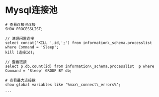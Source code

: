 # Mysql连接池



    # 查看连接池连接
    SHOW PROCESSLIST;

    // 清理闲置连接
    select concat('KILL ',id,';') from information\_schema.processlist where Command = 'Sleep';
    kill (连接Id);

    // 查看链接
    select p.db,count(id) from information\_schema.processlist  p where Command = 'Sleep' GROUP BY db;

    # 查看最大连接数
    show global variables like '%max\_connect\_errors%';

    ```

